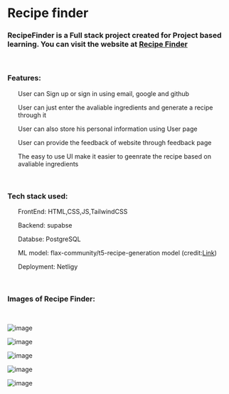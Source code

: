 <h1>Recipe finder</h1>
<h3>
  RecipeFinder is a Full stack project created for Project based learning. You can visit the website at <a href="https://recipe-finder-pbl.netlify.app/">Recipe Finder</a>
</h3>
<br>
<h3>
  Features:
  </h3>
  <ul>User can Sign up or sign in using email, google and github</ul>
  <ul>User can just enter the avaliable ingredients and generate a recipe through it</ul>
  <ul>User can also store his personal information using User page</ul>
  <ul>User can provide the feedback of website through feedback page</ul>
  <ul>The easy to use UI make it easier to geenrate the recipe based on avaliable ingredients</ul>

<br>
<h3>
  Tech stack used:
</h3>
<ul>FrontEnd: HTML,CSS,JS,TailwindCSS</ul>
<ul>Backend: supabse </ul>
<ul>Databse: PostgreSQL </ul>
<ul>ML model: flax-community/t5-recipe-generation model (credit:<a href="https://huggingface.co/flax-community/t5-recipe-generation">Link</a>)</ul>
<ul>Deployment: Netligy</ul>
<br>
<h3>
  Images of Recipe Finder:
</h3>
<br>
<span>

![image](https://github.com/Shivaraj-Kolekar/PBL/assets/87165724/0e83e5db-01ba-4899-939d-a9aec449ae13)

![image](https://github.com/Shivaraj-Kolekar/PBL/assets/87165724/4ad82c60-6cd9-4fff-a267-c149dbbaf09b)

![image](https://github.com/Shivaraj-Kolekar/PBL/assets/87165724/1e076baa-c12a-4be8-94c5-04f780f420dd)

![image](https://github.com/Shivaraj-Kolekar/PBL/assets/87165724/81a8fca0-807c-4e10-861e-3edda6ac28ff)

![image](https://github.com/Shivaraj-Kolekar/PBL/assets/87165724/d6634fb1-332e-4dc6-8391-7f4af45e8a42)
